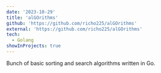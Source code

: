 ```yaml
---
date: '2023-10-29'
title: 'alGOrithms'
github: 'https://github.com/richo225/alGOrithms'
external: 'https://github.com/richo225/alGOrithms'
tech:
  - Golang
showInProjects: true
---
```


Bunch of basic sorting and search algorithms written in Go.

